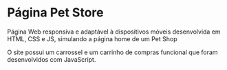 # Página Pet Store

Página Web responsiva e adaptável à dispositivos móveis desenvolvida em HTML, CSS e JS, simulando a página home de um Pet Shop

O site possui um carrossel e um carrinho de compras funcional que foram desenvolvidos com JavaScript.
